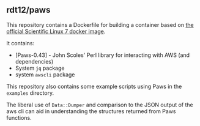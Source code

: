 ## rdt12/paws

This repository contains a Dockerfile for building a container based on [the official Scientific Linux 7 docker image](https://hub.docker.com/_/sl).

It contains:

- [Paws-0.43] - John Scoles' Perl library for interacting with AWS (and dependencies)
- System `jq` package
- system `awscli` package

This repository also contains some example scripts using Paws in the `examples` directory.

The liberal use of `Data::Dumper` and comparison to the JSON output of the aws cli
can aid in  understanding the structures returned from Paws functions.


